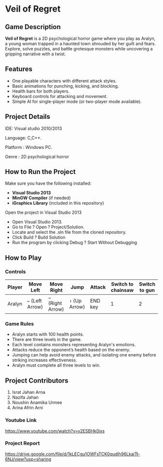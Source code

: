 # Veil of Regret

## Game Description

**Veil of Regret** is a 2D psychological horror game where you play as Aralyn, a young woman trapped in a haunted town shrouded by her guilt and fears. Explore, solve puzzles, and battle grotesque monsters while uncovering a gripping narrative with a twist.

## Features
- One playable characters with different attack styles.
- Basic animations for punching, kicking, and blocking.
- Health bars for both players.
- Keyboard controls for attacking and movement.
- Simple AI for single-player mode (or two-player mode available).



## Project Details
IDE: Visual studio 2010/2013

Language: C,C++.

Platform : Windows PC.

Genre : 2D psychological horror


## How to Run the Project

Make sure you have the following installed:
- **Visual Studio 2013**
- **MinGW Compiler** (if needed)
- **iGraphics Library** (included in this repository)


Open the project in Visual Studio 2013
- Open Visual Studio 2013.
- Go to File ? Open ? Project/Solution.
- Locate and select the .sln file from the cloned repository.
- Click Build ? Build Solution
- Run the program by clicking Debug ? Start Without Debugging


## How to Play

### **Controls**
| Player       | Move Left        | Move Right          | Jump              |  Attack |  Switch to chainsaw | Switch to gun |
|--------------|------------------|---------------------|-------------------|---------|---------------------|---------------|
| Aralyn       | `←` (Left Arrow) | `→` (Right Arrow)   | `↑` (Up Arrow)    | END key | 1                   | 2             |



### **Game Rules**

- Aralyn starts with 100 health points.
- There are three levels in the game.
- Each level contains monsters representing Aralyn's emotions.
- Attacks reduce the opponent’s health based on the enemy.
- Jumping can help avoid enemy attacks, and isolating one enemy before striking increases effectiveness.
- Aralyn must complete all three levels to win.


## Project Contributors

1. Israt Jahan Arna
2. Nazifa Jahan
3. Noushin Anamika Urmee
4. Arina Afrin Arni

### Youtube Link
https://www.youtube.com/watch?v=y2ESBHk0jxs

### Project Report
https://drive.google.com/file/d/1kLECgu1OWFsTCK0qudlh96LkaiTt-6NJ/view?usp=sharing
